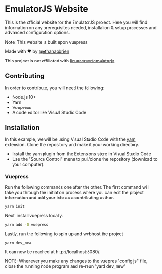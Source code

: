 # EmulatorJS Website

This is the official website for the EmulatorJS project.
Here you will find information on any prerequisites needed, installation & setup processes and advanced configuration options.

Note: This website is built upon vuepress.

Made with ❤️ by [@ethanaobrien](https://github.com/ethanaobrien)

This project is not affiliated with [linuxserver/emulatorjs](https://github.com/linuxserver/emulatorjs)

## Contributing

In order to contribute, you will need the following:

* Node.js 10+
* Yarn
* Vuepress
* A code editor like Visual Studio Code

## Installation

In this example, we will be using Visual Studio Code with the [yarn](gamunu.vscode-yarn) extension.
Clone the repository and make it your working directory.

* Install the yarn plugin from the Extensions store in Visual Studio Code
* Use the "Source Control" menu to pull/clone the repository (download to your computer).

### Vuepress

Run the following commands one after the other.
The first command will take you through the initiation process where you can edit the project information and add your info as a contributing author.

```sh
yarn init
```

Next, install vuepress locally.

```sh
yarn add -D vuepress
```

Lastly, run the following to spin up and webhost the project

```sh
yarn dev_new
```

It can now be reached at http://localhost:8080/.

NOTE: Whenever you make any changes to the vuepres "config.js" file, close the running node program and re-reun 'yard dev_new'
